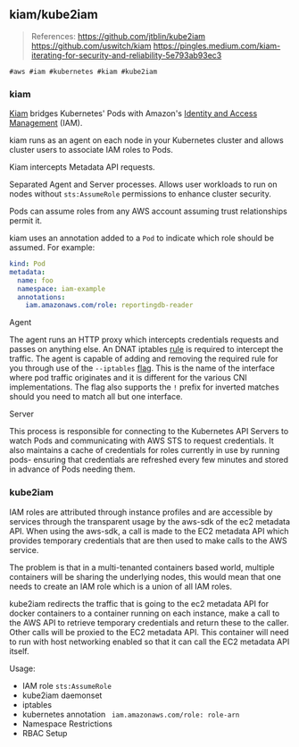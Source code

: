 ## kiam/kube2iam

> References:
> https://github.com/jtblin/kube2iam
> https://github.com/uswitch/kiam
> https://pingles.medium.com/kiam-iterating-for-security-and-reliability-5e793ab93ec3


```
#aws #iam #kubernetes #kiam #kube2iam
```

### kiam

[Kiam](https://github.com/uswitch/kiam) bridges Kubernetes' Pods with Amazon's [Identity and Access Management](https://aws.amazon.com/iam/) (IAM). 

kiam runs as an agent on each node in your Kubernetes cluster and allows cluster users to associate IAM roles to Pods.

Kiam intercepts Metadata API requests.

Separated Agent and Server processes. Allows user workloads to run on nodes without `sts:AssumeRole` permissions to enhance cluster security.

Pods can assume roles from any AWS account assuming trust relationships permit it.

kiam uses an annotation added to a `Pod` to indicate which role should be assumed. For example:

```yaml
kind: Pod
metadata:
  name: foo
  namespace: iam-example
  annotations:
    iam.amazonaws.com/role: reportingdb-reader
```

Agent

The agent runs an HTTP proxy which intercepts credentials requests and  passes on anything else. An DNAT iptables [rule](https://github.com/uswitch/kiam/blob/master/cmd/kiam/iptables.go) is required to intercept the traffic. The agent is capable of adding and removing the required rule for you through use of the `--iptables` [flag](https://github.com/uswitch/kiam/blob/master/cmd/kiam/agent.go). This is the name of the interface where pod traffic originates and it  is different for the various CNI implementations. The flag also supports the `!` prefix for inverted matches should you need to match all but one interface.

Server

This process is responsible for connecting to the Kubernetes API  Servers to watch Pods and communicating with AWS STS to request  credentials. It also maintains a cache of credentials for roles  currently in use by running pods- ensuring that credentials are  refreshed every few minutes and stored in advance of Pods needing them.

### kube2iam

IAM roles are attributed through instance profiles and are accessible by services through the transparent usage by the aws-sdk of the ec2 metadata API. When using the aws-sdk, a call is made to the EC2 metadata API which provides temporary credentials that are then used to make calls to the AWS service.

The problem is that in a multi-tenanted containers based world, multiple containers will be sharing the underlying nodes, this would mean that one needs to create an IAM role which is a union of all IAM roles.

kube2iam redirects the traffic that is going to the ec2 metadata API for docker containers to a container running on each instance, make a call to the AWS API to retrieve temporary credentials and return these to the caller. Other calls will be proxied to the EC2 metadata API. This container will need to run with host networking enabled so that it can call the EC2 metadata API itself.

Usage:

- IAM role `sts:AssumeRole`
- kube2iam daemonset
- iptables
- kubernetes annotation ` iam.amazonaws.com/role: role-arn`
- Namespace Restrictions
- RBAC Setup